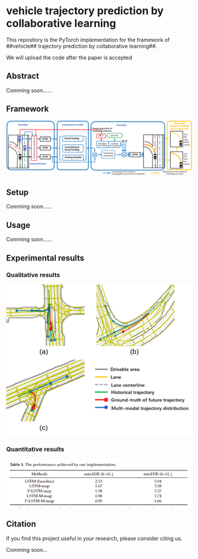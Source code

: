 # vehicle trajectory prediction by collaborative learning

This repository is the PyTorch implementation for the framework of ##vehicle## trajectory prediction by collaborative learning##.

We will upload the code after the paper is accepted

<!-- ![Map](./demo/Map.png)

<div  align="center">   
<img src="./demo/normal.gif" width="200px"/><img src="./demo/fork.gif" width="300px"/>
</div> -->


## Abstract

Comming soon......

## Framework

![Framework](./demo/framework.PNG)

## Setup
Comming soon......

## Usage
Comming soon......

## Experimental results

### Qualitative results

<div  align="center">  
    <img src="./demo/example_multi_mod2.png" style="zoom:100%;" />
</div>

### Quantitative results

<div  align="center">  
    <img src="./demo/Quantitative results.PNG" style="zoom:100%;" />
</div>

## Citation

If you find this project useful in your research, please consider citing us.  

Comming soon...


